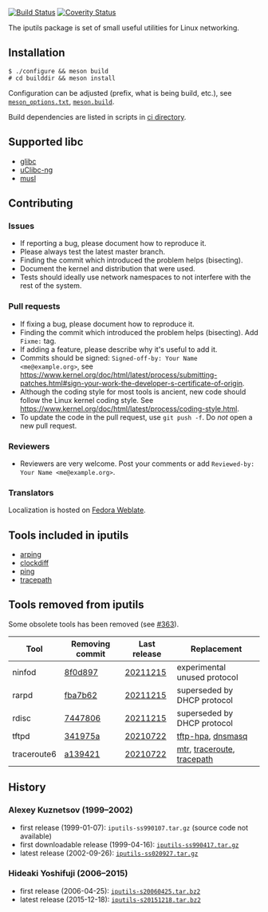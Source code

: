 [![Build Status](https://github.com/iputils/iputils/actions/workflows/ci.yml/badge.svg)](https://github.com/iputils/iputils/actions/workflows/ci.yml)
[![Coverity Status](https://scan.coverity.com/projects/1944/badge.svg?flat=1)](https://scan.coverity.com/projects/1944)

The iputils package is set of small useful utilities for Linux networking.

## Installation
```
$ ./configure && meson build
# cd builddir && meson install
```

Configuration can be adjusted (prefix, what is being build, etc.), see
[`meson_options.txt`](https://github.com/iputils/iputils/blob/master/meson.build),
[`meson.build`](https://github.com/iputils/iputils/blob/master/meson.build).

Build dependencies are listed in scripts in
[ci directory](https://github.com/iputils/iputils/tree/master/ci).

## Supported libc
- [glibc](https://www.gnu.org/software/libc/)
- [uClibc-ng](https://uclibc-ng.org/)
- [musl](https://musl.libc.org/)

## Contributing
### Issues
* If reporting a bug, please document how to reproduce it.
* Please always test the latest master branch.
* Finding the commit which introduced the problem helps (bisecting).
* Document the kernel and distribution that were used.
* Tests should ideally use network namespaces to not interfere with the rest of the system.

### Pull requests
* If fixing a bug, please document how to reproduce it.
* Finding the commit which introduced the problem helps (bisecting). Add `Fixme:` tag.
* If adding a feature, please describe why it's useful to add it.
* Commits should be signed: `Signed-off-by: Your Name <me@example.org>`, see
https://www.kernel.org/doc/html/latest/process/submitting-patches.html#sign-your-work-the-developer-s-certificate-of-origin.
* Although the coding style for most tools is ancient, new code should follow the Linux kernel coding style.
See https://www.kernel.org/doc/html/latest/process/coding-style.html.
* To update the code in the pull request, use `git push -f`. Do *not* open a new pull request.

### Reviewers
* Reviewers are very welcome. Post your comments or add `Reviewed-by: Your Name <me@example.org>`.

### Translators
Localization is hosted on [Fedora Weblate](https://translate.fedoraproject.org/projects/iputils/iputils/).

## Tools included in iputils
- [arping](https://github.com/iputils/iputils/blob/master/arping.c)
- [clockdiff](https://github.com/iputils/iputils/blob/master/clockdiff.c)
- [ping](https://github.com/iputils/iputils/tree/master/ping)
- [tracepath](https://github.com/iputils/iputils/blob/master/tracepath.c)

## Tools removed from iputils
Some obsolete tools has been removed (see
[#363](https://github.com/iputils/iputils/issues/363)).

| Tool | Removing commit | Last release | Replacement
| ---- | --------------- | ------------ | -----------
| ninfod | [8f0d897](https://github.com/iputils/iputils/commit/8f0d897) | [20211215](https://github.com/iputils/iputils/releases/tag/20211215) | experimental unused protocol
| rarpd | [fba7b62](https://github.com/iputils/iputils/commit/fba7b62) | [20211215](https://github.com/iputils/iputils/releases/tag/20211215) | superseded by DHCP protocol
| rdisc | [7447806](https://github.com/iputils/iputils/commit/7447806) | [20211215](https://github.com/iputils/iputils/releases/tag/20211215) | superseded by DHCP protocol
| tftpd | [341975a](https://github.com/iputils/iputils/commit/341975ab9c8d196b2a0d7af78a5ddea497495089) | [20210722](https://github.com/iputils/iputils/releases/tag/20210722) | [tftp-hpa](https://git.kernel.org/pub/scm/network/tftp/tftp-hpa.git), [dnsmasq](https://thekelleys.org.uk/dnsmasq/doc.html)
| traceroute6 | [a139421](https://github.com/iputils/iputils/commit/a1394212fd4b3e3259104467d9861909961b219e) | [20210722](https://github.com/iputils/iputils/releases/tag/20210722) | [mtr](https://www.bitwizard.nl/mtr/), [traceroute](http://traceroute.sourceforge.net/), [tracepath](https://github.com/iputils/iputils/blob/master/tracepath.c)

## History
### Alexey Kuznetsov (1999–2002)
- first release (1999-01-07): `iputils-ss990107.tar.gz` (source code not available)
- first downloadable release (1999-04-16): [`iputils-ss990417.tar.gz`](http://ftp.icm.edu.pl/packages/linux-iproute/ip-routing/iputils-ss990417.tar.gz)
- latest release (2002-09-26): [`iputils-ss020927.tar.gz`](http://ftp.icm.edu.pl/packages/linux-iproute/ip-routing/iputils-ss020927.tar.gz)

### Hideaki Yoshifuji (2006–2015)
- first release (2006-04-25): [`iputils-s20060425.tar.bz2`](http://www.skbuff.net/iputils/iputils-s20060425.tar.bz2)
- latest release (2015-12-18): [`iputils-s20151218.tar.bz2`](http://www.skbuff.net/iputils/iputils-s20151218.tar.bz2)

<!-- vim: set tw=80: -->
